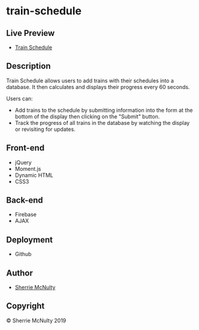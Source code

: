 # train-schedule

## Live Preview
 - [Train Schedule](https://sherriemcnulty.github.io/train-schedule/)

## Description
Train Schedule allows users to add trains with their schedules into a database. It then calculates and displays their progress every 60 seconds. 

Users can:
   - Add trains to the schedule by submitting information into the form at the bottom of the display then clicking on the "Submit" button.
   - Track the progress of all trains in the database by watching the display or revisiting for updates. 
   
## Front-end
 - jQuery
 - Moment.js
 - Dynamic HTML
 - CSS3

## Back-end
  - Firebase
  - AJAX

## Deployment
 - Github
 
## Author
  - [Sherrie McNulty](https://github.com/sherriemcnulty) 

## Copyright
© Sherrie McNulty 2019
